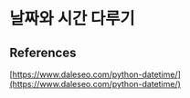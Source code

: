 # 날짜와 시간 다루기






## References
[https://www.daleseo.com/python-datetime/](https://www.daleseo.com/python-datetime/)     